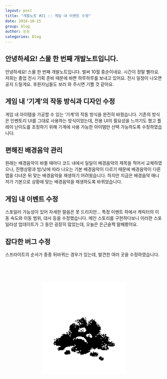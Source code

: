 ```yaml
---
layout: post
title: "개발노트 #21 :: 게임 내 이벤트 수정"
date: 2018-10-15
group: blog
author: 눈눈
categories: blog
---
```


## 안녕하세요! 스물 한 번째 개발노트입니다.

안녕하세요! 스물 한 번째 개발노트입니다. 벌써 10월 중순이네요. 시간이 정말 빨라요.
저희는 졸업 전시 기획 준비 때문에 바쁜 하루하루를 보내고 있어요.
전시 일정이 나오면 공지 드릴게요. 후원자님들도 보러 와 주시면 기쁠 것 같아요.


## 게임 내 ‘기계’의 작동 방식과 디자인 수정
게임 내 아이템을 가공할 수 있는 ‘기계’의 작동 방식을 완전히 바꿨습니다.
기존의 방식은 인벤토리 UI를 그대로 사용하는 방식이었는데,
전용 UI의 필요성을 느끼기도 했고 플레이 난이도를 조정하기 위해 기계에 사용 가능한 아이템만 선택 가능하도록 수정하였습니다.

## 편해진 배경음악 관리
원래는 배경음악이 바뀔 때마다 코드 내에서 일일이 배경음악의 제목을 적어서 교체하였으나,
진행상황과 밤/낮에 따라 나오는 기본 배경음악이 다르기 때문에 배경음악이 다른 맵을 다녀온 뒤 맞는 배경음악을 재생하기 어려웠습니다.
하지만 지금은 배경음악 매니저가 기본으로 상황에 맞는 배경음악을 재생하도록 바뀌었습니다.

## 게임 내 이벤트 수정
스포일러 가능성이 있어 자세한 말씀은 못 드리지만... 특정 이벤트 하에서 캐릭터의 이동 속도와 이동 범위, 대사 등을 수정했습니다.
메인 스토리를 구현하다보니 이러한 스포일러성 업데이트가 그 동안 굉장히 많았는데, 오늘은 은근슬쩍 말해봤어요.

## 잡다한 버그 수정
스프라이트의 순서가 종종 뒤바뀌는 경우가 있는데, 발견한 여러 곳을 수정하였습니다.


<div style="width:266px; height:297px; margin:auto; margin-top:80px;">
  <img src="\img\post\2018-10\something_weird.png">
  <div>
